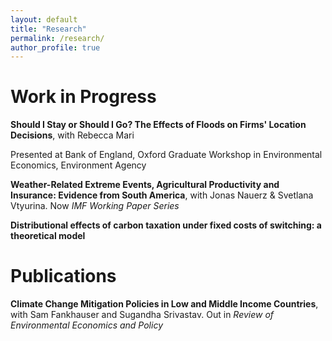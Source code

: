 ```yaml
---
layout: default
title: "Research"
permalink: /research/
author_profile: true
---
```




Work in Progress
======



**Should I Stay or Should I Go? The Effects of Floods on Firms' Location Decisions**, with Rebecca Mari

Presented at Bank of England, Oxford Graduate Workshop in Environmental Economics, Environment Agency

**Weather-Related Extreme Events, Agricultural Productivity and Insurance: Evidence from South America**, with Jonas Nauerz & Svetlana Vtyurina. Now _IMF Working Paper Series_

**Distributional effects of carbon taxation under fixed costs of switching: a theoretical model**


Publications
======



**Climate Change Mitigation Policies in Low and Middle Income Countries**, with Sam Fankhauser and Sugandha Srivastav. Out in _Review of Environmental Economics and Policy_ 

